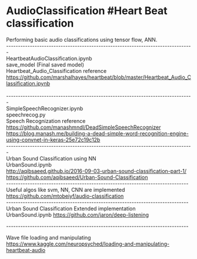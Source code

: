 # AudioClassification #Heart Beat classification
Performing basic audio classifications using tensor flow, ANN. 
<br>
-------------------------------------------------------------------------------<br>
HeartbeatAudioClassification.ipynb<br>
save_model (Final saved model)<br>
Heartbeat_Audio_Classification reference <br>
https://github.com/marshalhayes/heartbeat/blob/master/Heartbeat_Audio_Classification.ipynb<br><br>
-------------------------------------------------------------------------------<br>
SimpleSpeechRecognizer.ipynb <br>
speechrecog.py <br>
Speech Recognization reference <br>
https://github.com/manashmndl/DeadSimpleSpeechRecognizer <br>
https://blog.manash.me/building-a-dead-simple-word-recognition-engine-using-convnet-in-keras-25e72c19c12b<br>
-------------------------------------------------------------------------------<br>
Urban Sound Classification using NN  <br>
UrbanSound.ipynb  <br>
http://aqibsaeed.github.io/2016-09-03-urban-sound-classification-part-1/  <br>
https://github.com/aqibsaeed/Urban-Sound-Classification  <br>
----------------------------------------------------------------------------- <br>
Useful algos like svm, NN, CNN are implemented <br>
https://github.com/mtobeiyf/audio-classification <br>
-----------------------------------------------------------------------------<br>
Urban Sound Classification Extended implementation  <br>
UrbanSound.ipynb
https://github.com/jaron/deep-listening <br>

-----------------------------------------------------------------------------<br>

Wave file loading and manipulating <br>
https://www.kaggle.com/neuropsyched/loading-and-manipulating-heartbeat-audio <br>
